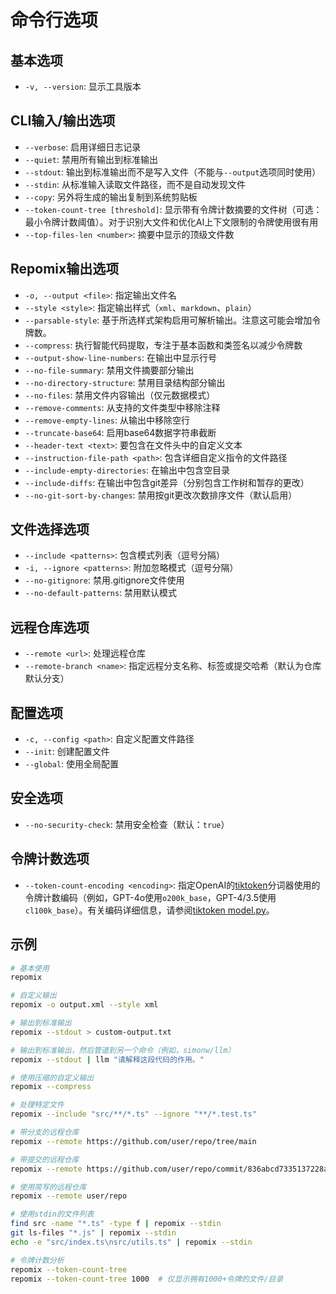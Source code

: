 # 命令行选项

## 基本选项
- `-v, --version`: 显示工具版本

## CLI输入/输出选项
- `--verbose`: 启用详细日志记录
- `--quiet`: 禁用所有输出到标准输出
- `--stdout`: 输出到标准输出而不是写入文件（不能与`--output`选项同时使用）
- `--stdin`: 从标准输入读取文件路径，而不是自动发现文件
- `--copy`: 另外将生成的输出复制到系统剪贴板
- `--token-count-tree [threshold]`: 显示带有令牌计数摘要的文件树（可选：最小令牌计数阈值）。对于识别大文件和优化AI上下文限制的令牌使用很有用
- `--top-files-len <number>`: 摘要中显示的顶级文件数

## Repomix输出选项
- `-o, --output <file>`: 指定输出文件名
- `--style <style>`: 指定输出样式（`xml`、`markdown`、`plain`）
- `--parsable-style`: 基于所选样式架构启用可解析输出。注意这可能会增加令牌数。
- `--compress`: 执行智能代码提取，专注于基本函数和类签名以减少令牌数
- `--output-show-line-numbers`: 在输出中显示行号
- `--no-file-summary`: 禁用文件摘要部分输出
- `--no-directory-structure`: 禁用目录结构部分输出
- `--no-files`: 禁用文件内容输出（仅元数据模式）
- `--remove-comments`: 从支持的文件类型中移除注释
- `--remove-empty-lines`: 从输出中移除空行
- `--truncate-base64`: 启用base64数据字符串截断
- `--header-text <text>`: 要包含在文件头中的自定义文本
- `--instruction-file-path <path>`: 包含详细自定义指令的文件路径
- `--include-empty-directories`: 在输出中包含空目录
- `--include-diffs`: 在输出中包含git差异（分别包含工作树和暂存的更改）
- `--no-git-sort-by-changes`: 禁用按git更改次数排序文件（默认启用）

## 文件选择选项
- `--include <patterns>`: 包含模式列表（逗号分隔）
- `-i, --ignore <patterns>`: 附加忽略模式（逗号分隔）
- `--no-gitignore`: 禁用.gitignore文件使用
- `--no-default-patterns`: 禁用默认模式

## 远程仓库选项
- `--remote <url>`: 处理远程仓库
- `--remote-branch <name>`: 指定远程分支名称、标签或提交哈希（默认为仓库默认分支）

## 配置选项
- `-c, --config <path>`: 自定义配置文件路径
- `--init`: 创建配置文件
- `--global`: 使用全局配置

## 安全选项
- `--no-security-check`: 禁用安全检查（默认：`true`）

## 令牌计数选项
- `--token-count-encoding <encoding>`: 指定OpenAI的[tiktoken](https://github.com/openai/tiktoken)分词器使用的令牌计数编码（例如，GPT-4o使用`o200k_base`，GPT-4/3.5使用`cl100k_base`）。有关编码详细信息，请参阅[tiktoken model.py](https://github.com/openai/tiktoken/blob/main/tiktoken/model.py#L24)。


## 示例

```bash
# 基本使用
repomix

# 自定义输出
repomix -o output.xml --style xml

# 输出到标准输出
repomix --stdout > custom-output.txt

# 输出到标准输出，然后管道到另一个命令（例如，simonw/llm）
repomix --stdout | llm "请解释这段代码的作用。"

# 使用压缩的自定义输出
repomix --compress

# 处理特定文件
repomix --include "src/**/*.ts" --ignore "**/*.test.ts"

# 带分支的远程仓库
repomix --remote https://github.com/user/repo/tree/main

# 带提交的远程仓库
repomix --remote https://github.com/user/repo/commit/836abcd7335137228ad77feb28655d85712680f1

# 使用简写的远程仓库
repomix --remote user/repo

# 使用stdin的文件列表
find src -name "*.ts" -type f | repomix --stdin
git ls-files "*.js" | repomix --stdin
echo -e "src/index.ts\nsrc/utils.ts" | repomix --stdin

# 令牌计数分析
repomix --token-count-tree
repomix --token-count-tree 1000  # 仅显示拥有1000+令牌的文件/目录
```

